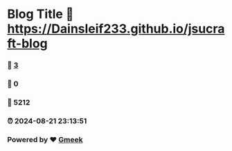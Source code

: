 # Blog Title :link: https://Dainsleif233.github.io/jsucraft-blog 
### :page_facing_up: [3](https://Dainsleif233.github.io/jsucraft-blog/tag.html) 
### :speech_balloon: 0 
### :hibiscus: 5212 
### :alarm_clock: 2024-08-21 23:13:51 
### Powered by :heart: [Gmeek](https://github.com/Meekdai/Gmeek)

